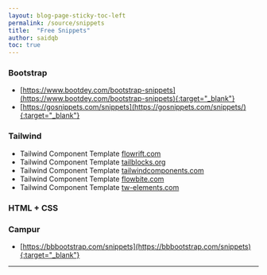 ```yaml
---
layout: blog-page-sticky-toc-left
permalink: /source/snippets
title:  "Free Snippets"
author: saidqb
toc: true
---
```



### Bootstrap

+ [https://www.bootdey.com/bootstrap-snippets](https://www.bootdey.com/bootstrap-snippets){:target="_blank"}
+ [https://gosnippets.com/snippets](https://gosnippets.com/snippets/){:target="_blank"}


### Tailwind 

- Tailwind Component Template [flowrift.com](https://flowrift.com/c/newsletter)
- Tailwind Component Template [tailblocks.org](https://tailblocks.org)
- Tailwind Component Template [tailwindcomponents.com](https://tailwindcomponents.com)
- Tailwind Component Template [flowbite.com](https://flowbite.com)
- Tailwind Component Template [tw-elements.com](https://tw-elements.com/docs/standard/components/modal/)


### HTML + CSS



### Campur

+ [https://bbbootstrap.com/snippets](https://bbbootstrap.com/snippets){:target="_blank"}

--- 

